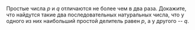 Простые числа $p$ и $q$ отличаются не более чем в два раза.
Докажите, что найдутся такие два последовательных натуральных числа, что у
одного из них наибольший простой делитель равен $p$, а у другого -- $q$.